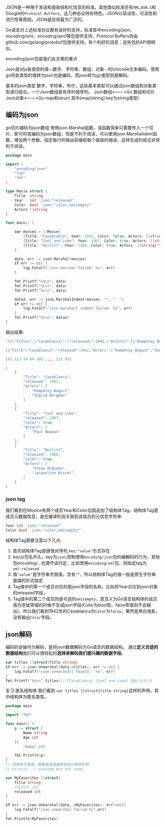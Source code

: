 JSON是一种用于发送和接收结构化信息的标准。其他类似标准还有`XML`,`ASN.1`和Google的`Protocol Buffers`，这几种协议特有特色。JSON以简洁性、可读性和流行性等原因，JSON是应用最为广泛的。  

Go语言对上述标准协议都有良好的支持，标准库中encoding/json、encoding/xml、encoding/asn1等包提供支持，Protocol Buffers则由github.com/golang/protobuf包提供支持。有个利好的消息：这些包的API很相似。

encoding/json包是我们此文章的重点

Json是对js各类型的值--数字、字符串、数组、对象--的Unicode文本编码。使用go将各类型的值转为json也是编码，而json转为go类型则是解码。  

基本的json类型 数字，字符串，布尔，这些基本类型可以通过json数组和对象类型递归组合。一个Json数组是有序的值序列。
Json数组<--->Go 数组和切片
Json对象<--->Go map和struct 其中(map[string] key为string类型)

## 编码为json
go切片编码为json数组
使用json.Marshal函数，该函数简单只需要传入一个切片，即可将其编码为json数组，但是不利于阅读，可以使用json.MarshalIdent函数，增加两个参数，指定每行的输出前缀和每个层级的缩进，这样生成的格式非常利于阅读。  

```go
package main

import (
	"encoding/json"
	"log"
	"fmt"
)

type Movie struct {
	Title  string
	Year   int `json:"released"`
	Color  bool `json:"color,omitempty"`
	Actors []string
}

func main() {

	var movies = []Movie{
		{Title: "Casablanca", Year: 1942, Color: false, Actors: []string{"Humphrey Bogart", "Ingrid Bergman"}},
		{Title: "Cool and Luke", Year: 1967, Color: true, Actors: []string{"Paul Newman"}},
		{Title: "Bullitt", Year: 1968, Color: true, Actors: []string{"Steve McQueen", "Jacqueline Bisset"}},
	}

	data, err := json.Marshal(movies)
	if err != nil {
		log.Fatalf("json marshal failed: %s", err)
	}

	fmt.Printf("%q\n", data)
	fmt.Printf("%s\n", data)
	fmt.Printf("%v\n", data)

	data2, err := json.MarshalIndent(movies, "", "	")
	if err != nil {
		log.Fatalf("json marsharl indent failed: %s", err)
	}
	fmt.Printf("%s\n", data2)
}
```

输出结果:  
```go
"[{\"Title\":\"Casablanca\",\"released\":1942,\"Actors\":[\"Humphrey Bogart\",\"Ingrid Bergman\"]},{\"Title\":\"Cool and Luke\",\"released\":1967,\"color\":true,\"Actors\":[\"Paul Newman\"]},{\"Title\":\"Bullitt\",\"released\":1968,\"color\":true,\"Actors\":[\"Steve McQueen\",\"Jacqueline Bisset\"]}]"

[{"Title":"Casablanca","released":1942,"Actors":["Humphrey Bogart","Ingrid Bergman"]},{"Title":"Cool and Luke","released":1967,"color":true,"Actors":["Paul Newman"]},{"Title":"Bullitt","released":1968,"color":true,"Actors":["Steve McQueen","Jacqueline Bisset"]}]

[91 123 34 84 105..... 125 93]

[
	{
		"Title": "Casablanca",
		"released": 1942,
		"Actors": [
			"Humphrey Bogart",
			"Ingrid Bergman"
		]
	},
	{
		"Title": "Cool and Luke",
		"released": 1967,
		"color": true,
		"Actors": [
			"Paul Newman"
		]
	},
	{
		"Title": "Bullitt",
		"released": 1968,
		"color": true,
		"Actors": [
			"Steve McQueen",
			"Jacqueline Bisset"
		]
	}
]
```
### json tag
我们看到在Movice有两个成员Year和Color后面追加了结构体Tag，结构体Tag是成员元数据信息，是在编译阶段关联到该成员的元信息字符串:  
```go
Year int `json:"released"`
Color bool `json:"color,omitempty"`
```
结构体Tag需要注意以下几点:  
1. 首先结构体Tag是键值对序列,`key:"value"`形式存在
2. key以包名开头，key为`json`,控制使用`encoding/json`包的编解码的行为，其他包encoding/...也遵守该约定，比如使用`encoding/xml`包，则指定tag为`xml:released`
3. 值`"value"`是字符串字面值，含有`""`，所以结构体Tag的值一般是原生字符串面值的形式指定
4. Tag值中的第一个成员对应的是json字段的名称，比如将Year对应到json对象的released字段，
5. Tag值中的第二个成员则是可选的`omitempty`，其含义为Go语言结构体的成员值为空或零值的时候不生成json字段(Color为bool型，false零值则不会输出)，所以我们看到1942年的Casablanca为`Color`为`false`，果然是黑白电影，没有输出`Color`字段。  

## json解码
编码的逆操作为解码，是将json数据解码为Go语言的数据结构。
通过**定义合适的数据结构**我们可以很轻松的**选择来解码我们感兴趣的数据字段**。  
```go
var titles []struct{Title string}
if err := json.Unmarshal(data,&titles); err != nil {
    log.Fatalf("json unmarshall faield : %s", err)
}
fmt.Printf("%v\n",titles)//[{Casablanca} {Cool and Luke} {Bullitt}]
```


复习 匿名结构体
我们看到 `var titles []struct{title string}`这样的声明，其中结构体为匿名类型。  

```go
package main

import "fmt"

func main() {
	p := struct {
		Name string
		Age int
	}{
		"kobe",24}

	fmt.Println(p)
}
// 结构体字面值，需要赋值或被其他语句使用否则
// struct{...} evalued but not used
```


```go
var MyFavorites []struct{
    Title string
    //Color int
    released int
}

if err := json.Unmarshal(data, &MyFavorites); err!=nil{
    log.Fatalf("json unmarshal failed:%s",err)
}
fmt.Println(MyFavorites)
```


























